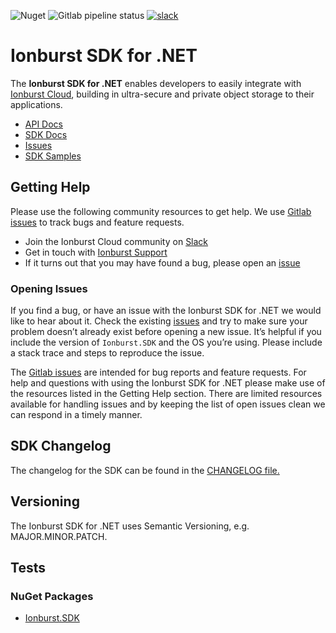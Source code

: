 ![Nuget](https://img.shields.io/nuget/v/ionburst.sdk?color=fb6a26&style=flat-square)
![Gitlab pipeline status](https://img.shields.io/gitlab/pipeline/ionburst/ionburst-sdk-net/main?color=fb6a26&style=flat-square)
[![slack](https://img.shields.io/badge/Slack-4A154B?style=flat-square&logo=slack&logoColor=white)](https://join.slack.com/t/ionburst-cloud/shared_invite/zt-panjkslf-Z5DOpU1OOeNPkXgklD~Cpg)

# Ionburst SDK for .NET

The **Ionburst SDK for .NET** enables developers to easily integrate with [Ionburst Cloud][ionburst-cloud], building in ultra-secure and private object storage to their applications.

* [API Docs][docs-api]
* [SDK Docs][sdk-website]
* [Issues][sdk-issues]
* [SDK Samples](https://ionburst.cloud/docs/sdk/dotnet)

## Getting Help

Please use the following community resources to get help. We use [Gitlab issues][sdk-issues] to track bugs and feature requests.
* Join the Ionburst Cloud community on [Slack](https://join.slack.com/t/ionburst-cloud/shared_invite/zt-panjkslf-Z5DOpU1OOeNPkXgklD~Cpg)
* Get in touch with [Ionburst Support](https://ionburst.cloud/contact)
* If it turns out that you may have found a bug, please open an [issue][sdk-issues]

### Opening Issues

If you find a bug, or have an issue with the Ionburst SDK for .NET we would like to hear about it. Check the existing [issues][sdk-issues] and try to make sure your problem doesn’t already exist before opening a new issue. It’s helpful if you include the version of `Ionburst.SDK` and the OS you’re using. Please include a stack trace and steps to reproduce the issue.

The [Gitlab issues][sdk-issues] are intended for bug reports and feature requests. For help and questions with using the Ionburst SDK for .NET please make use of the resources listed in the Getting Help section. There are limited resources available for handling issues and by keeping the list of open issues clean we can respond in a timely manner.

## SDK Changelog

The changelog for the SDK can be found in the [CHANGELOG file.](CHANGELOG.md)

## Versioning

The Ionburst SDK for .NET uses Semantic Versioning, e.g. MAJOR.MINOR.PATCH.

## Tests

### NuGet Packages

* [Ionburst.SDK](https://www.nuget.org/packages/Ionburst.SDK/)
	
[nuget-info]: https://nuget.org/
[ionburst]: https://ionburst.io
[ionburst-cloud]: https://ionburst.cloud
[sdk-website]: https://ionburst.cloud/docs/sdk/
[sdk-source]: https://gitlab.com/ionburst/ionburst-sdk-net
[sdk-issues]: https://gitlab.com/ionburst/ionburst-sdk-net/issues
[sdk-license]: https://gitlab.com/ionburst/ionburst-sdk-net/-/blob/main/LICENSE
[docs-api]: https://ionburst.cloud/docs/api/
